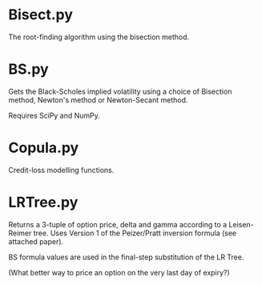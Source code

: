 Bisect.py
=================
The root-finding algorithm using the bisection method.

BS.py
========
Gets the Black-Scholes implied volatility using a choice of Bisection method, Newton's method or Newton-Secant method.

Requires SciPy and NumPy.

Copula.py
=======
Credit-loss modelling functions.

LRTree.py
=======
Returns a 3-tuple of option price, delta and gamma according to a Leisen-Reimer tree.
Uses Version 1 of the Peizer/Pratt inversion formula (see attached paper).


BS formula values are used in the final-step substitution of the LR Tree.

(What better way to price an option on the very last day of expiry?)
